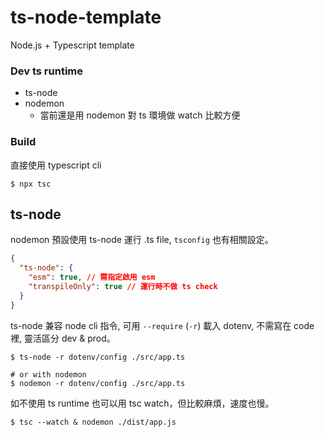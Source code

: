 # ts-node-template

Node.js + Typescript template

### Dev ts runtime

- ts-node
- nodemon
  - 當前還是用 nodemon 對 ts 環境做 watch 比較方便

### Build

直接使用 typescript cli

```shell
$ npx tsc
```

## ts-node

nodemon 預設使用 ts-node 運行 .ts file, `tsconfig` 也有相關設定。<br/>

```json
{
  "ts-node": {
    "esm": true, // 需指定啟用 esm
    "transpileOnly": true // 運行時不做 ts check
  }
}
```

ts-node 兼容 node cli 指令, 可用 `--require` (`-r`) 載入 dotenv, 不需寫在 code 裡, 靈活區分 dev & prod。

```shell
$ ts-node -r dotenv/config ./src/app.ts

# or with nodemon
$ nodemon -r dotenv/config ./src/app.ts
```

如不使用 ts runtime 也可以用 tsc watch，但比較麻煩，速度也慢。

```shell
$ tsc --watch & nodemon ./dist/app.js
```
